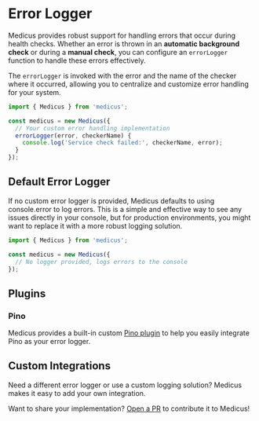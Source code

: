# Error Logger

Medicus provides robust support for handling errors that occur during health checks. Whether an error is thrown in an **automatic background check** or during a **manual check**, you can configure an `errorLogger` function to handle these errors effectively.

The `errorLogger` is invoked with the error and the name of the checker where it occurred, allowing you to centralize and customize error handling for your system.

```ts
import { Medicus } from 'medicus';

const medicus = new Medicus({
  // Your custom error handling implementation
  errorLogger(error, checkerName) {
    console.log('Service check failed:', checkerName, error);
  }
});
```

## Default Error Logger

If no custom error logger is provided, Medicus defaults to using console.error to log errors. This is a simple and effective way to see any issues directly in your console, but for production environments, you might want to replace it with a more robust logging solution.

```ts
import { Medicus } from 'medicus';

const medicus = new Medicus({
  // No logger provided, logs errors to the console
});
```

## Plugins

### Pino

Medicus provides a built-in custom [Pino plugin](/integrations/pino) to help you easily integrate Pino as your error logger.

## Custom Integrations

Need a different error logger or use a custom logging solution? Medicus makes it easy to add your own integration.

Want to share your implementation? [Open a PR](https://github.com/arthurfiorette/medicus/pulls) to contribute it to Medicus!

